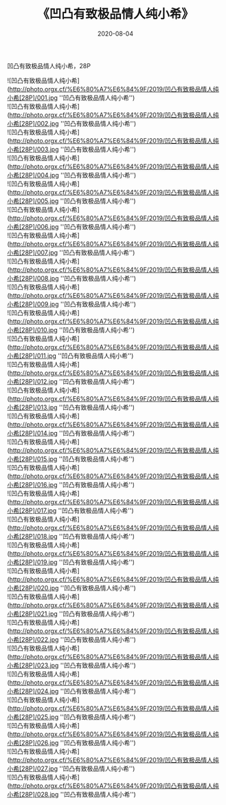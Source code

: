 ﻿---
layout: post
title:  《凹凸有致极品情人纯小希》
date:   2020-08-04
image: http://photo.orgx.cf/%E6%80%A7%E6%84%9F/2019/凹凸有致极品情人纯小希[28P]/000.jpg
categories: [美女, 性感, 泳衣]
---

凹凸有致极品情人纯小希，28P

![凹凸有致极品情人纯小希](http://photo.orgx.cf/%E6%80%A7%E6%84%9F/2019/凹凸有致极品情人纯小希[28P]/001.jpg ''凹凸有致极品情人纯小希'') <br>
![凹凸有致极品情人纯小希](http://photo.orgx.cf/%E6%80%A7%E6%84%9F/2019/凹凸有致极品情人纯小希[28P]/002.jpg ''凹凸有致极品情人纯小希'') <br>
![凹凸有致极品情人纯小希](http://photo.orgx.cf/%E6%80%A7%E6%84%9F/2019/凹凸有致极品情人纯小希[28P]/003.jpg ''凹凸有致极品情人纯小希'') <br>
![凹凸有致极品情人纯小希](http://photo.orgx.cf/%E6%80%A7%E6%84%9F/2019/凹凸有致极品情人纯小希[28P]/004.jpg ''凹凸有致极品情人纯小希'') <br>
![凹凸有致极品情人纯小希](http://photo.orgx.cf/%E6%80%A7%E6%84%9F/2019/凹凸有致极品情人纯小希[28P]/005.jpg ''凹凸有致极品情人纯小希'') <br>
![凹凸有致极品情人纯小希](http://photo.orgx.cf/%E6%80%A7%E6%84%9F/2019/凹凸有致极品情人纯小希[28P]/006.jpg ''凹凸有致极品情人纯小希'') <br>
![凹凸有致极品情人纯小希](http://photo.orgx.cf/%E6%80%A7%E6%84%9F/2019/凹凸有致极品情人纯小希[28P]/007.jpg ''凹凸有致极品情人纯小希'') <br>
![凹凸有致极品情人纯小希](http://photo.orgx.cf/%E6%80%A7%E6%84%9F/2019/凹凸有致极品情人纯小希[28P]/008.jpg ''凹凸有致极品情人纯小希'') <br>
![凹凸有致极品情人纯小希](http://photo.orgx.cf/%E6%80%A7%E6%84%9F/2019/凹凸有致极品情人纯小希[28P]/009.jpg ''凹凸有致极品情人纯小希'') <br>
![凹凸有致极品情人纯小希](http://photo.orgx.cf/%E6%80%A7%E6%84%9F/2019/凹凸有致极品情人纯小希[28P]/010.jpg ''凹凸有致极品情人纯小希'') <br>
![凹凸有致极品情人纯小希](http://photo.orgx.cf/%E6%80%A7%E6%84%9F/2019/凹凸有致极品情人纯小希[28P]/011.jpg ''凹凸有致极品情人纯小希'') <br>
![凹凸有致极品情人纯小希](http://photo.orgx.cf/%E6%80%A7%E6%84%9F/2019/凹凸有致极品情人纯小希[28P]/012.jpg ''凹凸有致极品情人纯小希'') <br>
![凹凸有致极品情人纯小希](http://photo.orgx.cf/%E6%80%A7%E6%84%9F/2019/凹凸有致极品情人纯小希[28P]/013.jpg ''凹凸有致极品情人纯小希'') <br>
![凹凸有致极品情人纯小希](http://photo.orgx.cf/%E6%80%A7%E6%84%9F/2019/凹凸有致极品情人纯小希[28P]/014.jpg ''凹凸有致极品情人纯小希'') <br>
![凹凸有致极品情人纯小希](http://photo.orgx.cf/%E6%80%A7%E6%84%9F/2019/凹凸有致极品情人纯小希[28P]/015.jpg ''凹凸有致极品情人纯小希'') <br>
![凹凸有致极品情人纯小希](http://photo.orgx.cf/%E6%80%A7%E6%84%9F/2019/凹凸有致极品情人纯小希[28P]/016.jpg ''凹凸有致极品情人纯小希'') <br>
![凹凸有致极品情人纯小希](http://photo.orgx.cf/%E6%80%A7%E6%84%9F/2019/凹凸有致极品情人纯小希[28P]/017.jpg ''凹凸有致极品情人纯小希'') <br>
![凹凸有致极品情人纯小希](http://photo.orgx.cf/%E6%80%A7%E6%84%9F/2019/凹凸有致极品情人纯小希[28P]/018.jpg ''凹凸有致极品情人纯小希'') <br>
![凹凸有致极品情人纯小希](http://photo.orgx.cf/%E6%80%A7%E6%84%9F/2019/凹凸有致极品情人纯小希[28P]/019.jpg ''凹凸有致极品情人纯小希'') <br>
![凹凸有致极品情人纯小希](http://photo.orgx.cf/%E6%80%A7%E6%84%9F/2019/凹凸有致极品情人纯小希[28P]/020.jpg ''凹凸有致极品情人纯小希'') <br>
![凹凸有致极品情人纯小希](http://photo.orgx.cf/%E6%80%A7%E6%84%9F/2019/凹凸有致极品情人纯小希[28P]/021.jpg ''凹凸有致极品情人纯小希'') <br>
![凹凸有致极品情人纯小希](http://photo.orgx.cf/%E6%80%A7%E6%84%9F/2019/凹凸有致极品情人纯小希[28P]/022.jpg ''凹凸有致极品情人纯小希'') <br>
![凹凸有致极品情人纯小希](http://photo.orgx.cf/%E6%80%A7%E6%84%9F/2019/凹凸有致极品情人纯小希[28P]/023.jpg ''凹凸有致极品情人纯小希'') <br>
![凹凸有致极品情人纯小希](http://photo.orgx.cf/%E6%80%A7%E6%84%9F/2019/凹凸有致极品情人纯小希[28P]/024.jpg ''凹凸有致极品情人纯小希'') <br>
![凹凸有致极品情人纯小希](http://photo.orgx.cf/%E6%80%A7%E6%84%9F/2019/凹凸有致极品情人纯小希[28P]/025.jpg ''凹凸有致极品情人纯小希'') <br>
![凹凸有致极品情人纯小希](http://photo.orgx.cf/%E6%80%A7%E6%84%9F/2019/凹凸有致极品情人纯小希[28P]/026.jpg ''凹凸有致极品情人纯小希'') <br>
![凹凸有致极品情人纯小希](http://photo.orgx.cf/%E6%80%A7%E6%84%9F/2019/凹凸有致极品情人纯小希[28P]/027.jpg ''凹凸有致极品情人纯小希'') <br>
![凹凸有致极品情人纯小希](http://photo.orgx.cf/%E6%80%A7%E6%84%9F/2019/凹凸有致极品情人纯小希[28P]/028.jpg ''凹凸有致极品情人纯小希'') <br>
